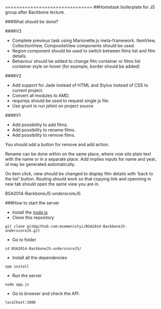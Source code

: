 ===============================
##Hometask boilerplate for JS group after Backbone lecture.

###What should be done?

####V3

- Complete previous task using Marionette.js meta-framework. ItemView, CollectionView, CompositeView components should be used.
- Region component should be used to switch between films list and film details.
- Behaviour should be added to change film container or films list container style on hover (for example, border should be added)

####V2

- Add support for Jade instead of HTML and Stylus instead of CSS to current project.
- Convert all modules to AMD.
- requirejs should be used to request single js file.
- Use grunt to run jshint on project source

####V1

- Add possibility to add films.
- Add possibility to rename films.
- Add possibility to remove films.

You should add a button for remove and add action.

Rename can be done within on the same place, where now sits plain text with the name or in a separate place.
Add implies inputs for name and year, id may be generated automatically.

On item click, view should be changed to display film details with 'back to the list' button.
Routing should work so that copying link and openning in new tab should open the same view you are in.

BSA2014-BackboneJS-underscoreJS

###How to start the server
- Install the [node.js](http://nodejs.org/)
- Clone this repository
```shell
git clone git@github.com:msemenistyi/BSA2014-BackboneJS-underscoreJS.git
``` 
- Go to folder
```shell
cd BSA2014-BackboneJS-underscoreJS/
```
- Install all the dependencies
```shell
npm install
```
- Run the server
```shell
node app.js
```
- Go to browser and check the API.
```
localhost:3000
```
